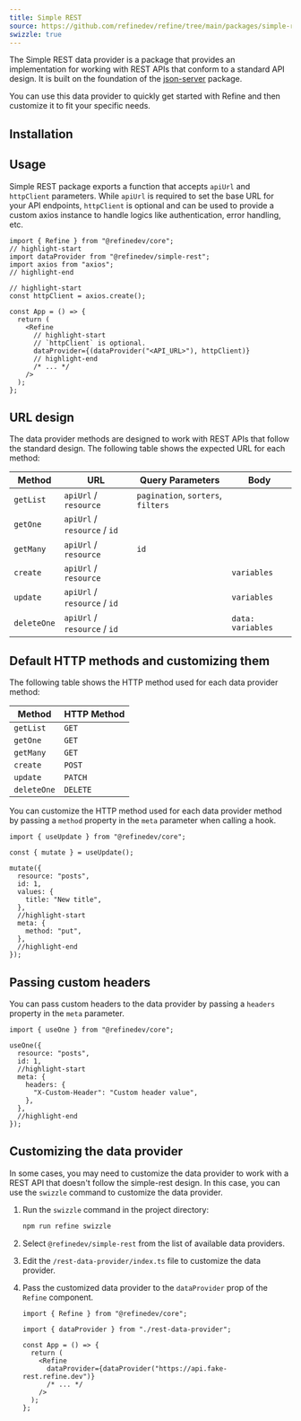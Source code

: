 ```yaml
---
title: Simple REST
source: https://github.com/refinedev/refine/tree/main/packages/simple-rest
swizzle: true
---
```


The Simple REST data provider is a package that provides an implementation for working with REST APIs that conform to a standard API design. It is built on the foundation of the [json-server](https://github.com/typicode/json-server) package.

You can use this data provider to quickly get started with Refine and then customize it to fit your specific needs.

## Installation

<InstallPackagesCommand args="@refinedev/simple-rest"/>

## Usage

Simple REST package exports a function that accepts `apiUrl` and `httpClient` parameters. While `apiUrl` is required to set the base URL for your API endpoints, `httpClient` is optional and can be used to provide a custom axios instance to handle logics like authentication, error handling, etc.

```tsx title="app.tsx"
import { Refine } from "@refinedev/core";
// highlight-start
import dataProvider from "@refinedev/simple-rest";
import axios from "axios";
// highlight-end

// highlight-start
const httpClient = axios.create();

const App = () => {
  return (
    <Refine
      // highlight-start
      // `httpClient` is optional.
      dataProvider={(dataProvider("<API_URL>"), httpClient)}
      // highlight-end
      /* ... */
    />
  );
};
```

## URL design

The data provider methods are designed to work with REST APIs that follow the standard design. The following table shows the expected URL for each method:

| Method      | URL                          | Query Parameters                   | Body              |
| ----------- | ---------------------------- | ---------------------------------- | ----------------- |
| `getList`   | `apiUrl` / `resource`        | `pagination`, `sorters`, `filters` |                   |
| `getOne`    | `apiUrl` / `resource` / `id` |                                    |                   |
| `getMany`   | `apiUrl` / `resource`        | `id`                               |                   |
| `create`    | `apiUrl` / `resource`        |                                    | `variables`       |
| `update`    | `apiUrl` / `resource` / `id` |                                    | `variables`       |
| `deleteOne` | `apiUrl` / `resource` / `id` |                                    | `data: variables` |

## Default HTTP methods and customizing them

The following table shows the HTTP method used for each data provider method:

| Method      | HTTP Method |
| ----------- | ----------- |
| `getList`   | `GET`       |
| `getOne`    | `GET`       |
| `getMany`   | `GET`       |
| `create`    | `POST`      |
| `update`    | `PATCH`     |
| `deleteOne` | `DELETE`    |

You can customize the HTTP method used for each data provider method by passing a `method` property in the `meta` parameter when calling a hook.

```tsx
import { useUpdate } from "@refinedev/core";

const { mutate } = useUpdate();

mutate({
  resource: "posts",
  id: 1,
  values: {
    title: "New title",
  },
  //highlight-start
  meta: {
    method: "put",
  },
  //highlight-end
});
```

## Passing custom headers

You can pass custom headers to the data provider by passing a `headers` property in the `meta` parameter.

```tsx
import { useOne } from "@refinedev/core";

useOne({
  resource: "posts",
  id: 1,
  //highlight-start
  meta: {
    headers: {
      "X-Custom-Header": "Custom header value",
    },
  },
  //highlight-end
});
```

## Customizing the data provider <GuideBadge id="packages/cli/#swizzle" />

In some cases, you may need to customize the data provider to work with a REST API that doesn't follow the simple-rest design. In this case, you can use the `swizzle` command to customize the data provider.

1. Run the `swizzle` command in the project directory:

   ```bash
   npm run refine swizzle
   ```

2. Select `@refinedev/simple-rest` from the list of available data providers.

3. Edit the `/rest-data-provider/index.ts` file to customize the data provider.

4. Pass the customized data provider to the `dataProvider` prop of the `Refine` component.

   ```tsx
   import { Refine } from "@refinedev/core";

   import { dataProvider } from "./rest-data-provider";

   const App = () => {
     return (
       <Refine
         dataProvider={dataProvider("https://api.fake-rest.refine.dev")}
         /* ... */
       />
     );
   };
   ```
